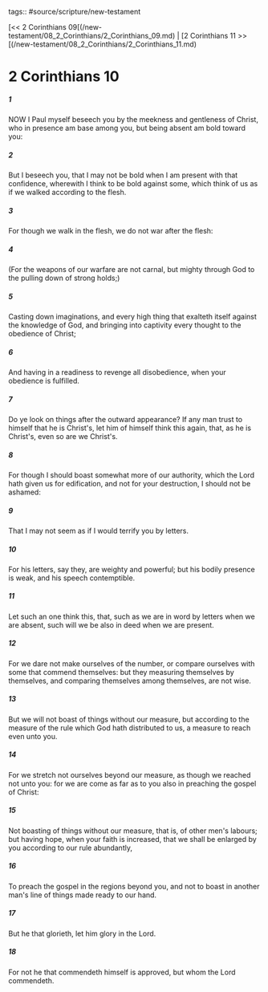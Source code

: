 tags:: #source/scripture/new-testament

[<< 2 Corinthians 09[(/new-testament/08_2_Corinthians/2_Corinthians_09.md) | [2 Corinthians 11 >>[(/new-testament/08_2_Corinthians/2_Corinthians_11.md)

# 2 Corinthians 10

##### 1

NOW I Paul myself beseech you by the meekness and gentleness of Christ, who in presence am base among you, but being absent am bold toward you:

##### 2

But I beseech you, that I may not be bold when I am present with that confidence, wherewith I think to be bold against some, which think of us as if we walked according to the flesh.

##### 3

For though we walk in the flesh, we do not war after the flesh:

##### 4

(For the weapons of our warfare are not carnal, but mighty through God to the pulling down of strong holds;)

##### 5

Casting down imaginations, and every high thing that exalteth itself against the knowledge of God, and bringing into captivity every thought to the obedience of Christ;

##### 6

And having in a readiness to revenge all disobedience, when your obedience is fulfilled.

##### 7

Do ye look on things after the outward appearance? If any man trust to himself that he is Christ's, let him of himself think this again, that, as he is Christ's, even so are we Christ's.

##### 8

For though I should boast somewhat more of our authority, which the Lord hath given us for edification, and not for your destruction, I should not be ashamed:

##### 9

That I may not seem as if I would terrify you by letters.

##### 10

For his letters, say they, are weighty and powerful; but his bodily presence is weak, and his speech contemptible.

##### 11

Let such an one think this, that, such as we are in word by letters when we are absent, such will we be also in deed when we are present.

##### 12

For we dare not make ourselves of the number, or compare ourselves with some that commend themselves: but they measuring themselves by themselves, and comparing themselves among themselves, are not wise.

##### 13

But we will not boast of things without our measure, but according to the measure of the rule which God hath distributed to us, a measure to reach even unto you.

##### 14

For we stretch not ourselves beyond our measure, as though we reached not unto you: for we are come as far as to you also in preaching the gospel of Christ:

##### 15

Not boasting of things without our measure, that is, of other men's labours; but having hope, when your faith is increased, that we shall be enlarged by you according to our rule abundantly,

##### 16

To preach the gospel in the regions beyond you, and not to boast in another man's line of things made ready to our hand.

##### 17

But he that glorieth, let him glory in the Lord.

##### 18

For not he that commendeth himself is approved, but whom the Lord commendeth.
